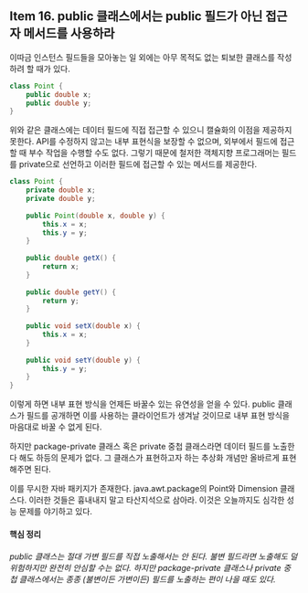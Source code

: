 ## Item 16. public 클래스에서는 public 필드가 아닌 접근자 메서드를 사용하라



이따금 인스턴스 필드들을 모아놓는 일 외에는 아무 목적도 없는 퇴보한 클래스를 작성하려 할 때가 있다.

```java
class Point {
    public double x;
    public double y;
}
```

위와 같은 클래스에는 데이터 필드에 직접 접근할 수 있으니 캘슐화의 이점을 제공하지 못한다. API를 수정하지 않고는 내부 표현식을 보장할 수 없으며, 외부에서 필드에 접근할 때 부수 작업을 수행할 수도 없다. 그렇기 때문에 철저한 객체지향 프로그래머는 필드를 private으로 선언하고 이러한 필드에 접근할 수 있는 메서드를 제공한다.



```java
class Point {
    private double x;
    private double y;
    
    public Point(double x, double y) {
        this.x = x;
        this.y = y;
    }
    
    public double getX() {
        return x;
    }
    
    public double getY() {
        return y;
    }
    
    public void setX(double x) {
        this.x = x;
    }
    
    public void setY(double y) {
        this.y = y;
    }
}
```

이렇게 하면 내부 표현 방식을 언제든 바꿀수 있는 유연성을 얻을 수 있다. public 클래스가 필드를 공개하면 이를 사용하는 클라이언트가 생겨날 것이므로 내부 표현 방식을 마음대로 바꿀 수 없게 된다. 

하지만 package-private 클래스 혹은 private 중첩 클래스라면 데이터 필드를 노출한다 해도 하등의 문제가 없다. 그 클래스가 표현하고자 하는 추상화 개념만 올바르게 표현해주면 된다.

이를 무시한 자바 패키지가 존재한다. java.awt.package의 Point와 Dimension 클래스다. 이러한 것들은 흉내내지 말고 타산지석으로 삼아라. 이것은 오늘까지도 심각한 성능 문제를 야기하고 있다.



#### 핵심 정리

###### public 클래스는 절대 가변 필드를 직접 노출해서는 안 된다. 불변 필드라면 노출해도 덜 위험하지만 완전히 안심할 수는 없다. 하지만 package-private 클래스나 private 중첩 클래스에서는 종종 (불변이든 가변이든) 필드를 노출하는 편이 나을 때도 있다.